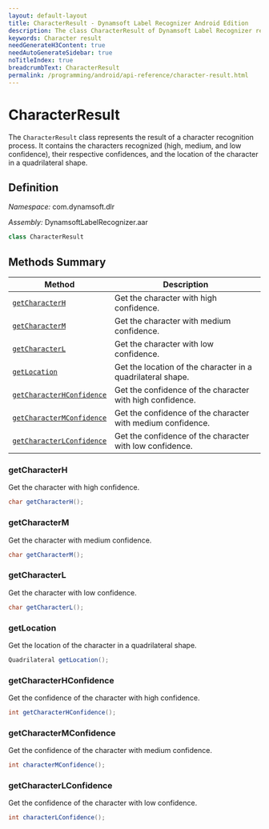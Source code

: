 ```yaml
---
layout: default-layout
title: CharacterResult - Dynamsoft Label Recognizer Android Edition
description: The class CharacterResult of Dynamsoft Label Recognizer represents the result of a character recognition process.
keywords: Character result
needGenerateH3Content: true
needAutoGenerateSidebar: true
noTitleIndex: true
breadcrumbText: CharacterResult
permalink: /programming/android/api-reference/character-result.html
---
```


# CharacterResult

The `CharacterResult` class represents the result of a character recognition process. It contains the characters recognized (high, medium, and low confidence), their respective confidences, and the location of the character in a quadrilateral shape.

## Definition

*Namespace:* com.dynamsoft.dlr

*Assembly:* DynamsoftLabelRecognizer.aar

```java
class CharacterResult
```

## Methods Summary

| Method | Description |
| ------ | ----------- |
| [`getCharacterH`](#getcharacterh) | Get the character with high confidence. |
| [`getCharacterM`](#getcharacterm) | Get the character with medium confidence. |
| [`getCharacterL`](#getcharacterl) | Get the character with low confidence. |
| [`getLocation`](#getlocation) | Get the location of the character in a quadrilateral shape. |
| [`getCharacterHConfidence`](#getcharacterhconfidence) | Get the confidence of the character with high confidence. |
| [`getCharacterMConfidence`](#getcharactermconfidence) | Get the confidence of the character with medium confidence. |
| [`getCharacterLConfidence`](#getcharacterlconfidence) | Get the confidence of the character with low confidence. |

### getCharacterH

Get the character with high confidence.

```java
char getCharacterH();
```

### getCharacterM

Get the character with medium confidence.

```java
char getCharacterM();
```

### getCharacterL

Get the character with low confidence.

```java
char getCharacterL();
```

### getLocation

Get the location of the character in a quadrilateral shape.

```java
Quadrilateral getLocation();
```

### getCharacterHConfidence

Get the confidence of the character with high confidence.

```java
int getCharacterHConfidence();
```

### getCharacterMConfidence

Get the confidence of the character with medium confidence.

```java
int characterMConfidence();
```

### getCharacterLConfidence

Get the confidence of the character with low confidence.

```java
int characterLConfidence();
```
